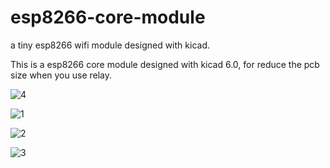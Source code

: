 # esp8266-core-module
a tiny esp8266 wifi module designed with kicad. 

This is a esp8266 core module designed with kicad 6.0, for reduce the pcb size when you use relay.


![4](https://user-images.githubusercontent.com/33096611/206235885-68440187-1c60-4d96-a12b-499af4004a28.png)

![1](https://user-images.githubusercontent.com/33096611/206236015-284f0111-4b67-441e-b754-f9b52c66d93a.png)

![2](https://user-images.githubusercontent.com/33096611/206236048-3468556c-1af5-45af-8123-34fdcd575465.png)

![3](https://user-images.githubusercontent.com/33096611/206236060-64a36b8f-6699-48b9-92f2-e1e94111dd67.png)
